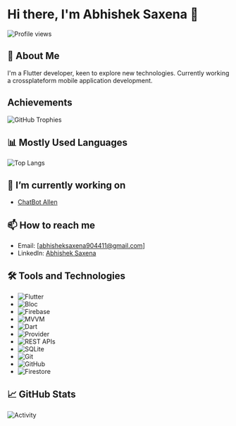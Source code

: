 # Hi there, I'm Abhishek Saxena 👋    

![Profile views](https://komarev.com/ghpvc/?username=yourusername&color=blue)

## 🚀 About Me
I'm a Flutter developer, keen to explore new technologies. Currently working a crossplateform mobile application development.

## Achievements
![GitHub Trophies](https://github.com/abhisheksaxena85?achievement=quickdraw&tab=achievements)

## 📊 Mostly Used Languages
![Top Langs](https://github-readme-stats.vercel.app/api/top-langs/?username=abhisheksaxena85&layout=compact&theme=default)

## 🔭 I’m currently working on
- [ChatBot Allen](https://github.com/abhisheksaxena85/chatbot_allen)


## 📫 How to reach me
- Email: [abhisheksaxena904411@gmail.com]
- LinkedIn: [Abhishek Saxena](https://www.linkedin.com/in/abhishek-saxena-2aa894223/)


## 🛠️ Tools and Technologies
- ![Flutter](https://img.shields.io/badge/-Flutter-333333?style=flat&logo=flutter)
- ![Bloc](https://img.shields.io/badge/-Bloc-333333?style=flat&logo=bloc)
- ![Firebase](https://img.shields.io/badge/-Firebase-333333?style=flat&logo=firebase)
- ![MVVM](https://img.shields.io/badge/-MVVM-333333?style=flat)
- ![Dart](https://img.shields.io/badge/-Dart-333333?style=flat&logo=dart)
- ![Provider](https://img.shields.io/badge/-Provider-333333?style=flat)
- ![REST APIs](https://img.shields.io/badge/-REST%20APIs-333333?style=flat)
- ![SQLite](https://img.shields.io/badge/-SQLite-333333?style=flat&logo=sqlite)
- ![Git](https://img.shields.io/badge/-Git-333333?style=flat&logo=git)
- ![GitHub](https://img.shields.io/badge/-GitHub-333333?style=flat&logo=github)
- ![Firestore](https://img.shields.io/badge/-Firestore-333333?style=flat&logo=firebase)

## 📈 GitHub Stats
![Activity](https://github-readme-stats.vercel.app/api?username=abhisheksaxena85&show_icons=true)

